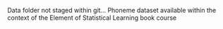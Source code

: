 Data folder not staged within git...
Phoneme dataset available within the context of the Element of Statistical
Learning book course
